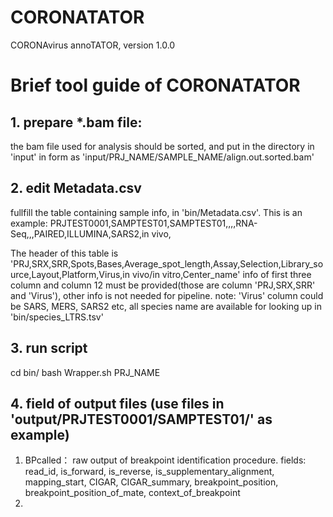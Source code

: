 # CORONATATOR
CORONAvirus annoTATOR, version 1.0.0

# Brief tool guide of CORONATATOR
## 1. prepare *.bam file:
the bam file used for analysis should be sorted, and put in the directory in 'input' in form as 'input/PRJ_NAME/SAMPLE_NAME/align.out.sorted.bam'

## 2. edit Metadata.csv
fullfill the table containing sample info, in 'bin/Metadata.csv'. This is an example:
PRJTEST0001,SAMPTEST01,SAMPTEST01,,,,RNA-Seq,,,PAIRED,ILLUMINA,SARS2,in vivo,

The header of this table is 'PRJ,SRX,SRR,Spots,Bases,Average_spot_length,Assay,Selection,Library_source,Layout,Platform,Virus,in vivo/in vitro,Center_name'
info of first three column and column 12 must be provided(those are column 'PRJ,SRX,SRR' and 'Virus'), other info is not needed for pipeline.
note: 'Virus' column could be SARS, MERS, SARS2 etc, all species name are available for looking up in 'bin/species_LTRS.tsv'

## 3. run script
cd bin/
bash Wrapper.sh PRJ_NAME

## 4. field of output files (use files in 'output/PRJTEST0001/SAMPTEST01/' as example)
1. BPcalled： raw output of breakpoint identification procedure.
fields: read_id, is_forward, is_reverse, is_supplementary_alignment, mapping_start, CIGAR, CIGAR_summary, breakpoint_position, breakpoint_position_of_mate, context_of_breakpoint
2. 
